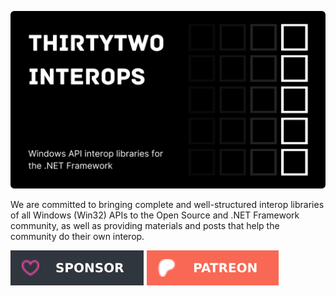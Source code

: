 [url_github_sponsors]: https://github.com/sponsors/eduardobaginskicosta
[url_patreon]: https://www.patreon.com/eduardobcosta

<!-- IMAGES LINKS -->

[image_sponsors]: ../assets/sponsor_github.svg
[image_patreon]: ../assets/sponsor_patreon.svg
[image_banner]: ../assets/rounded_banner.png

<!-- PRESENTATION -->

![DOTNET Banner][image_banner]

We are committed to bringing complete and well-structured interop libraries of all Windows (Win32) APIs to the Open Source and .NET Framework community, as well as providing materials and posts that help the community do their own interop.

[![Donate with GitHub Sponsors][image_sponsors]][url_github_sponsors]
[![Donate with Patreon][image_patreon]][url_patreon]
